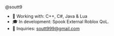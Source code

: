 @soutt9
- 🧠 Working with: C++, C#, Java & Lua
- 🎓 In development: Spook External Roblox QoL.
- 📩 Inquiries: soutt999@gmail.com
